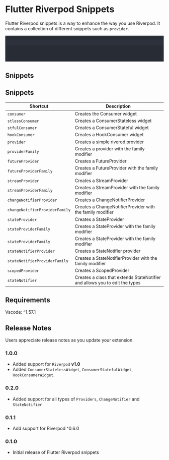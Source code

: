 # Flutter Riverpod Snippets

Flutter Riverpod snippets is a way to enhance the way you use Riverpod. It contains a collection of different
snippets such as `provider`.

![greetingProviderGif](gifs/greetingProvider.gif)

## Snippets

## Snippets

| Shortcut                       | Description                                                                 |
| ------------------------------ | --------------------------------------------------------------------------- |
| `consumer`                     | Creates the Consumer widget                                                 |
| `stlessConsumer`               | Creates a ConsumerStateless widget                                         |
| `stfulConsumer`                | Creates a ConsumerStateful widget                                          |
| `hookConsumer`                 | Creates a HookConsumer widget                                              |
| `provider`                     | Creates a simple riverod provider                                           |
| `providerFamily`               | Creates a provider with the family modifier                                 |
| `futureProvider`               | Creates a FutureProvider                                                    |
| `futureProviderFamily`         | Creates a FutureProvider with the family modifier                           |
| `streamProvider`               | Creates a StreamProvider                                                    |
| `streamProviderFamily`         | Creates a StreamProvider with the family modifier                           |
| `changeNotifierProvider`       | Creates a ChangeNotifierProvider                                            |
| `changeNotifierProviderFamily` | Creates a ChangeNotifierProvider with the family modifier                   |
| `stateProvider`                | Creates a StateProvider                                                     |
| `stateProviderFamily`          | Creates a StateProvider with the family modifier                            |
| `stateProviderFamily`          | Creates a StateProvider with the family modifier                            |
| `stateNotifierProvider`        | Creates a StateNotifier provider                                            |
| `stateNotifierProviderFamily`  | Creates a StateNotifierProvider with the family modifier                    |
| `scopedProvider`               | Creates a ScopedProvider                                                    |
| `stateNotifier`                | Creates a class that extends StateNotifier and allows you to edit the types |

## Requirements

Vscode: ^1.57.1

## Release Notes

Users appreciate release notes as you update your extension.

### 1.0.0

- Added support for `Riverpod` **v1.0**
- Added `ConsumerStatelessWidget`, `ConsumerStatefulWidget`, `HookConsumerWidget`.

### 0.2.0

- Added support for all types of `Providers`, `ChangeNotifier` and `StateNotifier`

### 0.1.1

- Add support for Riverpod ^0.6.0

### 0.1.0

- Initial release of Flutter Riverpod snippets
